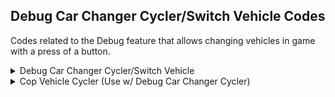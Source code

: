 ## Debug Car Changer Cycler/Switch Vehicle Codes

Codes related to the Debug feature that allows changing vehicles in game with a press of a button.

<details>
<summary>Debug Car Changer Cycler/Switch Vehicle</summary>

Press XXXXXX buttons to switch vehicle live, modified debug car changer that is nativally in the game. XXXXX cycles to the previous vehicle, XXXXX) cycles to the next vehicle. The code below ("Cop Vehicle Cycler") allows you to cycle thru 
all cop vehicles. You can customize the vehicle list to any vehicle you want, all you need to do is change the vehicle hashes to the ones you want (First hash is "BB9B2938", last one is "7D8802A6"). To get a hash, use NFS Hasher v2.0 by nfsu360 and
input the vehicle string name and copy the value from "VLT Memory" to the code.

```powerpc
042C6374 60000000
042C6380 60000000
C22C6360 0000000F
48000009 00000000
7CE802A6 38000000
3D60804C 89270000
A18BBFE8 718B040C
2C0B0408 4182000C
2C0B0404 40820038
89670001 2C0B0000
40820024 38000001
718B0008 4082000C
3929FFFF 48000010
39290001 48000008
39200000 39C00001
48000008 39C00000
99C70001 99270000
60000000 00000000
```
</details>

<details>
<summary>Cop Vehicle Cycler (Use w/ Debug Car Changer Cycler)</summary>

This code only works with the code above ("Debug Car Changer Cycler/Switch Vehicle"). It allows you to cycle thru all cop vehicles. You can customize the vehicle list to any vehicle you want, all you need to do is change the vehicle hashes to the 
ones you want (First hash is "BB9B2938", last one is "7D8802A6"). To get a hash, use NFS Hasher v2.0 by nfsu360 and input the vehicle string name and copy the value from "VLT Memory" to the code. Extreme fun code, can add more vehicles to the
list but the code would be too big.
Hold XXXXXX and while still holding, pressXXXX to cycle to the previous vehicle, XXXX to cycle to the next vehicle. 

```powerpc
042C6674 7C7D1B78
284BBFE8 F7FF0800
C22C6674 00000010
4800002D BB9B2938
A3A1D182 CC985356
E9EC1DF6 54B10E38
38B38226 B2F32FE2
A4EB6688 D37C806D
06465EB2 7D8802A6
3D608000 3D40804C
A14ABFE8 890B1600
714A0004 4082000C
39080004 48000008
3908FFFC 2C08FFFF
41810008 39000024
2C080028 41800008
39000000 990B1600
7D8C4214 83AC0000
60000000 00000000
E0000000 00000000
```
</details>